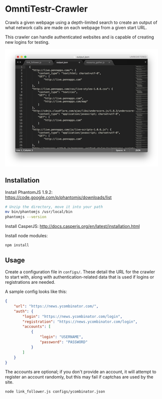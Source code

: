 # OmntiTestr-Crawler

Crawls a given webpage using a depth-limited search to create an output of what network calls are made on each webpage from a given start URL.

This crawler can handle authenticated websites and is capable of creating new logins for testing.

![Example Output](https://raw.githubusercontent.com/OmniTestr/OmntiTestr-Crawler/master/demo.jpg)

## Installation
Install PhantomJS 1.9.2: https://code.google.com/p/phantomjs/downloads/list
```bash
# Unzip the directory, move it into your path
mv bin/phantomjs /usr/local/bin
phantomjs --version
```

Install CasperJS: http://docs.casperjs.org/en/latest/installation.html

Install node modules:
```node
npm install
```

## Usage
Create a configuration file in `configs/`. These detail the URL for the crawler to start with, along with authentication-related data that is used if logins or registrations are needed.

A sample config looks like this:
```json
{
	"url": "https://news.ycombinator.com/",
	"auth": {
		"login": "https://news.ycombinator.com/login", 
		"registration": "https://news.ycombinator.com/login",
		"accounts": [
			{
				"login": "USERNAME",
				"password": "PASSWORD"
			}
		]
	}
}
```
The accounts are optional; if you don't provide an account, it will attempt to register an account randomly, but this may fail if captchas are used by the site.

```node
node link_follower.js configs/ycombinator.json
```
